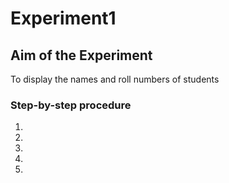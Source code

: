 #  Experiment1

## Aim of the Experiment
To display the names and roll numbers of students

### Step-by-step procedure
1.
2.
3.
4.
5.
